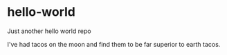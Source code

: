 # hello-world
Just another hello world repo

I've had tacos on the moon and find them to be far superior to earth tacos.
